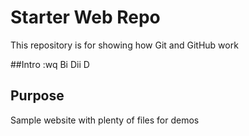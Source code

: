 # Starter Web Repo

This repository is for showing how Git and GitHub work

##Intro
:wq
Bi
Dii
D

## Purpose

Sample website with plenty of files for demos
